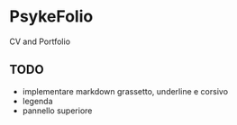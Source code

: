 # PsykeFolio

CV and Portfolio 


## TODO 
- implementare markdown grassetto, underline e corsivo
- legenda
- pannello superiore